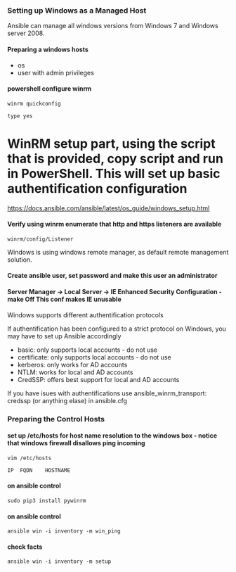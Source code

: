
### Setting up Windows as a Managed Host

Ansible can manage all windows versions from Windows 7 and Windows server 2008.

#### Preparing a windows hosts
 - os
 - user with admin privileges
 
#### powershell configure winrm
```
winrm quickconfig

type yes
```


# WinRM setup part, using the script that is provided, copy script and run in PowerShell. This will set up basic authentification configuration
https://docs.ansible.com/ansible/latest/os_guide/windows_setup.html

#### Verify using winrm enumerate that http and https listeners are available
```
winrm/config/Listener
```

Windows is using windows remote manager, as default remote management solution.


#### Create ansible user, set password and make this user an administrator

#### Server Manager -> Local Server -> IE Enhanced Security Configuration - make Off This conf makes IE unusable

Windows supports different authentification protocols

If authentification has been configured to a strict protocol on Windows, you may have to set up Ansible accordingly

 - basic: only supports local accounts - do not use
 - certificate: only supports local accounts - do not use
 - kerberos: only works for AD accounts
 - NTLM: works for local and AD accounts
 - CredSSP: offers best support for local and AD accounts
 
If you have isues with authentifications use ansible_winrm_transport: credssp (or anything elase) in ansible.cfg

### Preparing the Control Hosts

#### set up /etc/hosts for host name resolution to the windows box - notice that windows firewall disallows ping incoming
```
vim /etc/hosts

IP	FQDN	HOSTNAME
```


#### on ansible control
```
sudo pip3 install pywinrm
```

#### on ansible control
```
ansible win -i inventory -m win_ping
```

#### check facts
```
ansible win -i inventory -m setup
```
